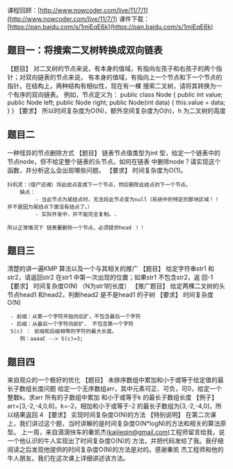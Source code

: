 课程回顾：[http://www.nowcoder.com/live/11/7/1](http://www.nowcoder.com/live/11/7/1)
课件下载：[https://pan.baidu.com/s/1miEqE6k](https://pan.baidu.com/s/1miEqE6k)

## 题目一：将搜索二叉树转换成双向链表
【题目】
对二叉树的节点来说，有本身的值域，有指向左孩子和右孩子的两个指针；对双向链表的节点来说，
有本身的值域，有指向上一个节点和下一个节点的指针。在结构上，两种结构有相似性，现在有一棵
搜索二叉树，请将其转换为一个有序的双向链表。
例如，节点定义为：
public class Node {
public int value;
public Node left;
public Node right;
public Node(int data) {
this.value = data;
}
}
【要求】
所以时间复杂度为O(N)，额外空间复杂度为O(h)，h 为二叉树的高度


## 题目二
一种怪异的节点删除方式
【题目】
链表节点值类型为int 型，给定一个链表中的节点node，但不给定整个链表的头节点。如何在链表
中删除node？请实现这个函数，并分析这么会出现哪些问题。
【要求】
时间复杂度为O(1)。

    抖机灵：（借尸还魂）将此结点变成下一个节点，然后删除此结点的下一个节点。
        缺点：
             - 当此节点为尾结点时，无法将此节点变为null（系统中的特定的那块区域！！ 并不是因为尾结点下面没有结点了。）
             - 实际开发中，并不能完全复制。.

    所以正常情况下 链表要删除一个节点，必须提供head ！！

## 题目三
清楚的讲一遍KMP 算法以及一个与其相关的推广
【题目】
给定字符串str1 和str2，请返回str2 在str1 中第一次出现的位置；如果str1 不包含str2，返
回-1
【要求】
时间复杂度O(N)   （N为str1的长度）
【推广题目】
给定两棵二叉树的头节点head1 和head2，判断head2 是不是head1 的子树
【要求】
时间复杂度O(N)

     - 前缀：从第一个字符开始向后扩，不包含最后一个字符
     - 后缀：从最后一个字符向前扩， 不包含第一个字符
     S(c) ： 前缀和后缀相等的字符的最大长度。
        例：aaaaC --> S(c)=3;


## 题目四
来自观众的一个极好的优化
【题目】
未排序数组中累加和小于或等于给定值的最长子数组长度问题
给定一个无序数组arr，其中元素可正、可负，可0，给定一个整数k。求arr 所有的子数组中累加
和小于或等于k 的最长子数组长度
【例子】
arr=[3,-2,-4,0,6]，k=-2，相加和小于或等于-2 的最长子数组为[3,-2,-4,0]，所以结果返回
4
【要求】
实现时间复杂度O(N)的方法
【特别说明】
在第二次课上，我们讲过这个题，当时讲解的是时间复杂度O(N*logN)的方法和相关的算法原型。
上一周，来自滴滴快车的秦凯杰(kaijieqin@gmail.com)工程师留言给我，说一个他认识的牛人实现出了时间复杂度O(N)的
方法，并把代码发给了我。我仔细阅读之后发现他提供的时间复杂度O(N)的方法是对的。感谢秦凯
杰工程师和他的牛人朋友。我们在这次课上详细讲述该方法。